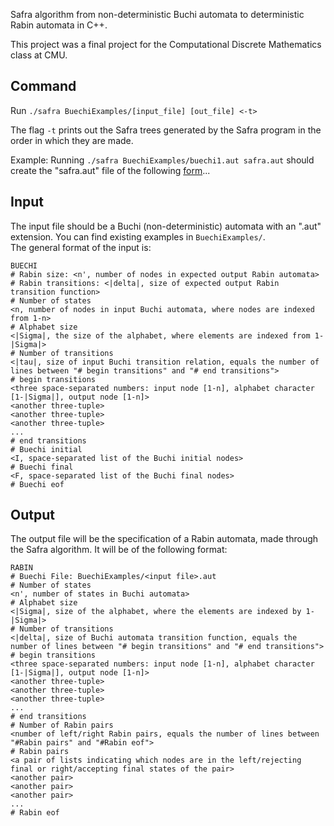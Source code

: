 Safra algorithm from non-deterministic Buchi automata to deterministic Rabin automata in C++.

This project was a final project for the Computational Discrete Mathematics class at CMU.

## Command
Run `./safra BuechiExamples/[input_file] [out_file] <-t>`

The flag `-t` prints out the Safra trees generated by the Safra program in the order in which they are made.

Example: 
Running
`./safra BuechiExamples/buechi1.aut safra.aut`
should create the "safra.aut" file of the following [form](https://github.com/slz4025/safra-tization/edit/master/README.md#Output)...

## Input
The input file should be a Buchi (non-deterministic) automata with an ".aut" extension.  You can find existing examples in `BuechiExamples/`.  
The general format of the input is:
```
BUECHI
# Rabin size: <n', number of nodes in expected output Rabin automata>
# Rabin transitions: <|delta|, size of expected output Rabin transition function>
# Number of states
<n, number of nodes in input Buchi automata, where nodes are indexed from 1-n>
# Alphabet size
<|Sigma|, the size of the alphabet, where elements are indexed from 1-|Sigma|>
# Number of transitions
<|tau|, size of input Buchi transition relation, equals the number of lines between "# begin transitions" and "# end transitions">
# begin transitions
<three space-separated numbers: input node [1-n], alphabet character [1-|Sigma|], output node [1-n]>
<another three-tuple>
<another three-tuple>
<another three-tuple>
...
# end transitions
# Buechi initial
<I, space-separated list of the Buchi initial nodes>
# Buechi final
<F, space-separated list of the Buchi final nodes>
# Buechi eof
```

## Output
The output file will be the specification of a Rabin automata, made through the Safra algorithm.
It will be of the following format:
```
RABIN
# Buechi File: BuechiExamples/<input file>.aut
# Number of states
<n', number of states in Buchi automata>
# Alphabet size
<|Sigma|, size of the alphabet, where the elements are indexed by 1-|Sigma|>
# Number of transitions
<|delta|, size of Buchi automata transition function, equals the number of lines between "# begin transitions" and "# end transitions">
# begin transitions
<three space-separated numbers: input node [1-n], alphabet character [1-|Sigma|], output node [1-n]>
<another three-tuple>
<another three-tuple>
<another three-tuple>
...
# end transitions
# Number of Rabin pairs
<number of left/right Rabin pairs, equals the number of lines between "#Rabin pairs" and "#Rabin eof">
# Rabin pairs
<a pair of lists indicating which nodes are in the left/rejecting final or right/accepting final states of the pair>
<another pair>
<another pair>
<another pair>
...
# Rabin eof
```


